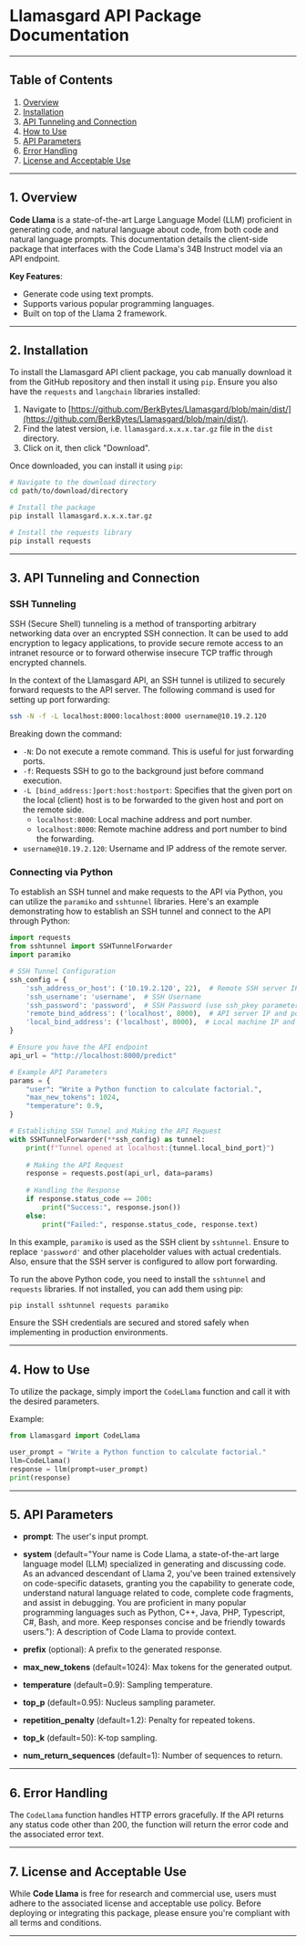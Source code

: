 # Llamasgard API Package Documentation

---

## Table of Contents

1. [Overview](#overview)
2. [Installation](#installation)
3. [API Tunneling and Connection](#api-tunneling)
4. [How to Use](#how-to-use)
5. [API Parameters](#api-parameters)
6. [Error Handling](#error-handling)
7. [License and Acceptable Use](#license-and-acceptable-use)

---

## <a name="overview"></a>1. Overview

**Code Llama** is a state-of-the-art Large Language Model (LLM) proficient in generating code, and natural language about code, from both code and natural language prompts. This documentation details the client-side package that interfaces with the Code Llama's 34B Instruct model via an API endpoint.

**Key Features**:
- Generate code using text prompts.
- Supports various popular programming languages.
- Built on top of the Llama 2 framework.

---

## <a name="installation"></a>2. Installation

To install the Llamasgard API client package, you cab manually download it from the GitHub repository and then install it using `pip`. Ensure you also have the `requests` and `langchain` libraries installed:

1. Navigate to [https://github.com/BerkBytes/Llamasgard/blob/main/dist/](https://github.com/BerkBytes/Llamasgard/blob/main/dist/).
2. Find the latest version, i.e. `llamasgard.x.x.x.tar.gz` file in the `dist` directory.
3. Click on it, then click "Download".

Once downloaded, you can install it using `pip`:

```bash
# Navigate to the download directory
cd path/to/download/directory

# Install the package
pip install llamasgard.x.x.x.tar.gz

# Install the requests library
pip install requests
```

---

## <a name="api-tunneling"></a>3. API Tunneling and Connection

### SSH Tunneling

SSH (Secure Shell) tunneling is a method of transporting arbitrary networking data over an encrypted SSH connection. It can be used to add encryption to legacy applications, to provide secure remote access to an intranet resource or to forward otherwise insecure TCP traffic through encrypted channels. 

In the context of the Llamasgard API, an SSH tunnel is utilized to securely forward requests to the API server. The following command is used for setting up port forwarding:

```bash
ssh -N -f -L localhost:8000:localhost:8000 username@10.19.2.120
```

Breaking down the command:

- `-N`: Do not execute a remote command. This is useful for just forwarding ports.
- `-f`: Requests SSH to go to the background just before command execution.
- `-L [bind_address:]port:host:hostport`: Specifies that the given port on the local (client) host is to be forwarded to the given host and port on the remote side.
  - `localhost:8000`: Local machine address and port number.
  - `localhost:8000`: Remote machine address and port number to bind the forwarding.
- `username@10.19.2.120`: Username and IP address of the remote server.

### Connecting via Python

To establish an SSH tunnel and make requests to the API via Python, you can utilize the `paramiko` and `sshtunnel` libraries. Here's an example demonstrating how to establish an SSH tunnel and connect to the API through Python:

```python
import requests
from sshtunnel import SSHTunnelForwarder
import paramiko

# SSH Tunnel Configuration
ssh_config = {
    'ssh_address_or_host': ('10.19.2.120', 22),  # Remote SSH server IP and port
    'ssh_username': 'username',  # SSH Username
    'ssh_password': 'password',  # SSH Password (use ssh_pkey parameter for key file)
    'remote_bind_address': ('localhost', 8000),  # API server IP and port
    'local_bind_address': ('localhost', 8000),  # Local machine IP and port
}

# Ensure you have the API endpoint
api_url = "http://localhost:8000/predict"

# Example API Parameters
params = {
    "user": "Write a Python function to calculate factorial.",
    "max_new_tokens": 1024,
    "temperature": 0.9,
}

# Establishing SSH Tunnel and Making the API Request
with SSHTunnelForwarder(**ssh_config) as tunnel:
    print(f"Tunnel opened at localhost:{tunnel.local_bind_port}")
    
    # Making the API Request
    response = requests.post(api_url, data=params)
    
    # Handling the Response
    if response.status_code == 200:
        print("Success:", response.json())
    else:
        print("Failed:", response.status_code, response.text)
```

In this example, `paramiko` is used as the SSH client by `sshtunnel`. Ensure to replace `'password'` and other placeholder values with actual credentials. Also, ensure that the SSH server is configured to allow port forwarding.

To run the above Python code, you need to install the `sshtunnel` and `requests` libraries. If not installed, you can add them using pip:

```bash
pip install sshtunnel requests paramiko
```

Ensure the SSH credentials are secured and stored safely when implementing in production environments.

---

## <a name="how-to-use"></a>4. How to Use

To utilize the package, simply import the `CodeLlama` function and call it with the desired parameters.

Example:

```python
from Llamasgard import CodeLlama

user_prompt = "Write a Python function to calculate factorial."
llm=CodeLlama()
response = llm(prompt=user_prompt)
print(response)
```

---

## <a name="api-parameters"></a>5. API Parameters

- **prompt**: The user's input prompt.
  
- **system** (default="Your name is Code Llama, a state-of-the-art large language model (LLM) specialized in generating and discussing code. As an advanced descendant of Llama 2, you've been trained extensively on code-specific datasets, granting you the capability to generate code, understand natural language related to code, complete code fragments, and assist in debugging. You are proficient in many popular programming languages such as Python, C++, Java, PHP, Typescript, C#, Bash, and more. Keep responses concise and be friendly towards users."): A description of Code Llama to provide context.

- **prefix** (optional): A prefix to the generated response.

- **max_new_tokens** (default=1024): Max tokens for the generated output.

- **temperature** (default=0.9): Sampling temperature.

- **top_p** (default=0.95): Nucleus sampling parameter.

- **repetition_penalty** (default=1.2): Penalty for repeated tokens.

- **top_k** (default=50): K-top sampling.

- **num_return_sequences** (default=1): Number of sequences to return.

---

## <a name="error-handling"></a>6. Error Handling

The `CodeLlama` function handles HTTP errors gracefully. If the API returns any status code other than 200, the function will return the error code and the associated error text.

---

## <a name="license-and-acceptable-use"></a>7. License and Acceptable Use

While **Code Llama** is free for research and commercial use, users must adhere to the associated license and acceptable use policy. Before deploying or integrating this package, please ensure you're compliant with all terms and conditions.

---

